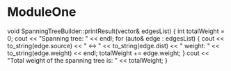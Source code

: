 # ModuleOne

void SpanningTreeBuilder::printResult(vector<Edge>& edgesList) {
    int totalWeight = 0;
    cout << "Spanning tree: " << endl;
    for (auto& edge : edgesList) {
        cout << to_string(edge.source) << " <-> " << to_string(edge.dist) <<
                    " weight: " << to_string(edge.weight) << endl;
        totalWeight += edge.weight;
    }
    cout << "Total weight of the spanning tree is: " << totalWeight;
}
